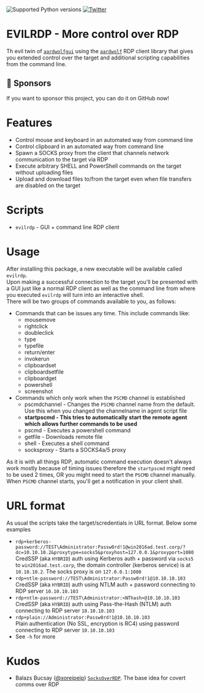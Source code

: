 ![Supported Python versions](https://img.shields.io/badge/python-3.7+-blue.svg) [![Twitter](https://img.shields.io/twitter/follow/skelsec?label=skelsec&style=social)](https://twitter.com/intent/follow?screen_name=skelsec)


# EVILRDP - More control over RDP
Th evil twin of [`aardwolfgui`](https://github.com/skelsec/aardwolfgui) using the [`aardwolf`](https://github.com/skelsec/aardwolf) RDP client library that gives you extended control over the target and additional scripting capabilities from the command line.

## :triangular_flag_on_post: Sponsors

If you want to sponsor this project, you can do it on GitHub now!

# Features
 - Control mouse and keyboard in an automated way from command line
 - Control clipboard in an automated way from command line
 - Spawn a SOCKS proxy from the client that channels network communication to the target via RDP  
 - Execute arbitrary SHELL and PowerShell commands on the target without uploading files
 - Upload and download files to/from the target even when file transfers are disabled on the target

# Scripts
 - `evilrdp` - GUI + command line RDP client 

# Usage
After installing this package, a new executable will be available called `evilrdp`.  
Upon making a successful connection to the target you'll be presented with a GUI just like a normal RDP client as well as the command line from where you executed `evilrdp` will turn into an interactive shell.  
There will be two groups of commands available to you, as follows:  
- Commands that can be issues any time. This include commands like:
  - mousemove
  - rightclick
  - doubleclick
  - type
  - typefile
  - return/enter
  - invokerun
  - clipboardset
  - clipboardsetfile
  - clipboardget
  - powershell
  - screenshot
- Commands which only work when the `PSCMD` channel is established
  - pscmdchannel - Changes the `PSCMD` channel name from the default. Use this when you changed the channelname in agent script file
  - **startpscmd - This tries to automatically start the remote agent which allows further commands to be used**
  - pscmd - Executes a powershell command
  - getfile - Downloads remote file
  - shell - Executes a shell command
  - socksproxy - Starts a SOCKS4a/5 proxy

As it is with all things RDP, automatic command execution doesn't always work mostly because of timing issues therefore the `startpscmd` might need to be used 2 times, OR you might need to start the `PSCMD` channel manually.  
When `PSCMD` channel starts, you'll get a notification in your client shell.

# URL format
As usual the scripts take the target/scredentials in URL format. Below some examples
 - `rdp+kerberos-password://TEST\Administrator:Passw0rd!1@win2016ad.test.corp/?dc=10.10.10.2&proxytype=socks5&proxyhost=127.0.0.1&proxyport=1080`  
 CredSSP (aka `HYBRID`) auth using Kerberos auth + password via `socks5` to `win2016ad.test.corp`, the domain controller (kerberos service) is at `10.10.10.2`. The socks proxy is on `127.0.0.1:1080`
 - `rdp+ntlm-password://TEST\Administrator:Passw0rd!1@10.10.10.103`  
 CredSSP (aka `HYBRID`) auth using NTLM auth + password connecting to RDP server `10.10.10.103`
 - `rdp+ntlm-password://TEST\Administrator:<NThash>@10.10.10.103`  
 CredSSP (aka `HYBRID`) auth using Pass-the-Hash (NTLM) auth connecting to RDP server `10.10.10.103`
 - `rdp+plain://Administrator:Passw0rd!1@10.10.10.103`  
 Plain authentication (No SSL, encryption is RC4) using password connecting to RDP server `10.10.10.103`
 - See `-h` for more

# Kudos
 - Balazs Bucsay ([@xoreipeip](https://twitter.com/xoreipeip)) [`SocksOverRDP`](https://github.com/nccgroup/SocksOverRDP). The base idea for covert comms over RDP

